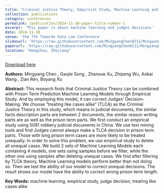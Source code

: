 ```yaml
---
title: "Criminal Justice Theory, Empirical Study, Machine Learning and Judge Decision-Making"
collection: publications
category: conferences
permalink: /publication/2024-11-30-paper-title-number-1
excerpt: 'This paper is about machine learning and judges decisions'
date: 2024-11-30
venue: 'the 7th Towards Data Law Conference'
slidesurl: 'https://raw.githubusercontent.com/MingyangChen0211/MingyangChen0211/refs/heads/master/files/ML-Slides.pdf'
paperurl: 'https://raw.githubusercontent.com/MingyangChen0211/MingyangChen0211/refs/heads/master/files/ML-JudgeDecision.pdf'
location: "Hangzhou, Zhejiang"
---
```


[Download here](https://raw.githubusercontent.com/MingyangChen0211/MingyangChen0211/refs/heads/master/files/ML-JudgeDecision.pdf) <br>

**Authors:**  Mingyang Chen , Gaojie Song , Zhanxue Xu, Zhipeng Wu, Aokai Wang , Zian Ren, Boyang Xu

**Abstract:** This research finds that Criminal Justice Theory can be combined with Prison Term Prediction Machine Learning Models through Empirical Study. And by employing this model, it can correct Judges’ Decision-Making. We choose “treating like cases alike” (TLCA) as the Criminal Justice Theory in this study, which means in judicial documents, the similar facts description parts are between 2 documents, the similar reason writing parts are as well as the prison term parts. We first conduct an empirical study using 5081 robbery judicial documents in China. We use text mining tools and find Judges cannot always make a TLCA decision in prison term parts. Those with long prison term cases are more likely to be treated unequally. In order to solve this problem, we use empirical study to delete all unequal cases. We build 2 sets of Machine Learning Models each containing 4 models, one sets using samples before we filter, while the other one using samples after deleting unequal cases. We find after filtering by TLCA theory, Machine Learning models perform better than not doing so. Then we test the ability of our model to correct unequal decisions. The result shows our model have the ability to correct wrong prison term length.  <br>

**Key Words:** machine learning, empirical study, judge decision, treating like cases alike


